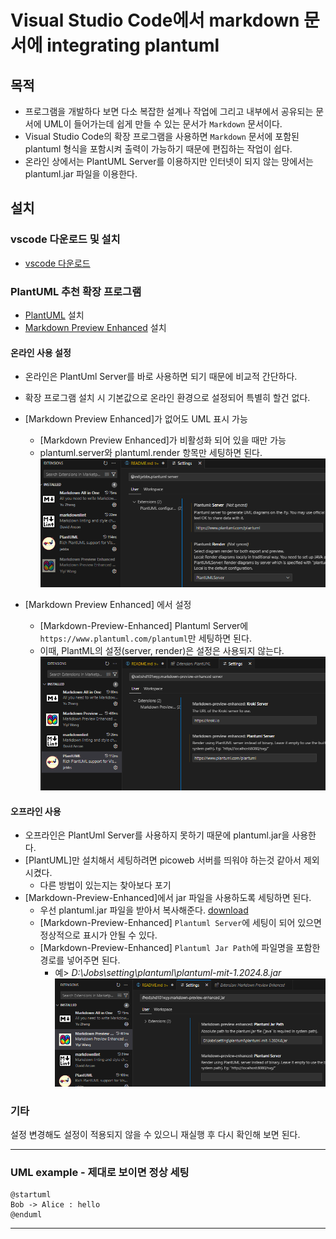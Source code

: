# Visual Studio Code에서 markdown 문서에 integrating plantuml

## 목적 
- 프로그램을 개발하다 보면 다소 복잡한 설계나 작업에 그리고 내부에서 공유되는 문서에 UML이 들어가는데 쉽게 만들 수 있는 문서가 `Markdown` 문서이다.
- Visual Studio Code의 확장 프로그램을 사용하면 `Markdown` 문서에 포함된 plantuml 형식을 포함시켜 출력이 가능하기 때문에 편집하는 작업이 쉽다.
- 온라인 상에서는 PlantUML Server를 이용하지만 인터넷이 되지 않는 망에서는 plantuml.jar 파일을 이용한다.


## 설치
### vscode 다운로드 및 설치
- [vscode 다운로드](https://code.visualstudio.com/docs/?dv=win64user)

### PlantUML 추천 확장 프로그램
- [PlantUML](https://marketplace.visualstudio.com/items?itemName=jebbs.plantuml) 설치
- [Markdown Preview Enhanced](https://marketplace.visualstudio.com/items?itemName=shd101wyy.markdown-preview-enhanced) 설치
#### 온라인 사용 설정
- 온라인은 PlantUml Server를 바로 사용하면 되기 때문에 비교적 간단하다.
- 확장 프로그램 설치 시 기본값으로 온라인 환경으로 설정되어 특별히 할건 없다.
- [Markdown Preview Enhanced]가 없어도 UML 표시 가능
  - [Markdown Preview Enhanced]가 비활성화 되어 있을 때만 가능
  - plantuml.server와 plantuml.render 항목만 세팅하면 된다.
  ![](.images/README2024-11-27-17-54-38.png)
  
- [Markdown Preview Enhanced] 에서 설정
  - [Markdown-Preview-Enhanced] Plantuml Server에 `https://www.plantuml.com/plantuml`만 세팅하면 된다.
  - 이때, PlantML의 설정(server, render)은 설정은 사용되지 않는다.
  ![](.images/README2024-11-27-17-56-18.png)

#### 오프라인 사용
- 오프라인은 PlantUml Server를 사용하지 못하기 때문에 plantuml.jar을 사용한다.
- [PlantUML]만 설치해서 세팅하려면 picoweb 서버를 띄워야 하는것 같아서 제외 시켰다.
  - 다른 방법이 있는지는 찾아보다 포기
- [Markdown-Preview-Enhanced]에서 jar 파일을 사용하도록 세팅하면 된다.
  - 우선 plantuml.jar 파일을 받아서 복사해준다. [download](https://plantuml.com/ko/download)
  - [Markdown-Preview-Enhanced] `Plantuml Server`에 세팅이 되어 있으면 정상적으로 표시가 안될 수 있다.
  - [Markdown-Preview-Enhanced] `Plantuml Jar Path`에 파일명을 포함한 경로를 넣어주면 된다.
    - 예> _D:\Jobs\setting\plantuml\plantuml-mit-1.2024.8.jar_
    ![](.images/README2024-11-27-17-57-43.png)

### 기타
설정 변경해도 설정이 적용되지 않을 수 있으니 재실행 후 다시 확인해 보면 된다.

---
### UML example - 제대로 보이면 정상 세팅
```plantuml
@startuml
Bob -> Alice : hello
@enduml
```
---



